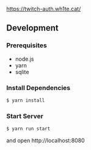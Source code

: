 https://twitch-auth.wh1te.cat/

## Development

### Prerequisites
- node.js
- yarn
- sqlite

### Install Dependencies
```sh
$ yarn install
```

### Start Server
```sh
$ yarn run start
```
and open http://localhost:8080
